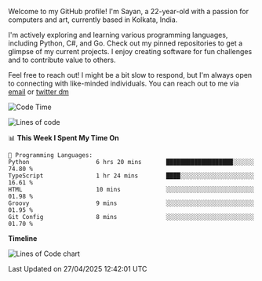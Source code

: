 Welcome to my GitHub profile! I'm Sayan, a 22-year-old with a passion for computers and art, currently based in Kolkata, India.

I'm actively exploring and learning various programming languages, including Python, C#, and Go. Check out my pinned repositories to get a glimpse of my current projects. I enjoy creating software for fun challenges and to contribute value to others.

Feel free to reach out! I might be a bit slow to respond, but I'm always open to connecting with like-minded individuals. You can reach out to me via [email](mailto:me@sayanbiswas.in) or [twitter dm](https://twitter.com/TheDankDel)

<!--START_SECTION:waka-->
![Code Time](http://img.shields.io/badge/Code%20Time-2%2C216%20hrs%2043%20mins-blue)

![Lines of code](https://img.shields.io/badge/From%20Hello%20World%20I%27ve%20Written-8.0%20million%20lines%20of%20code-blue)

📊 **This Week I Spent My Time On** 

```text
💬 Programming Languages: 
Python                   6 hrs 20 mins       ███████████████████░░░░░░   74.80 % 
TypeScript               1 hr 24 mins        ████░░░░░░░░░░░░░░░░░░░░░   16.61 % 
HTML                     10 mins             ░░░░░░░░░░░░░░░░░░░░░░░░░   01.98 % 
Groovy                   9 mins              ░░░░░░░░░░░░░░░░░░░░░░░░░   01.95 % 
Git Config               8 mins              ░░░░░░░░░░░░░░░░░░░░░░░░░   01.70 % 
```

**Timeline**

![Lines of Code chart](https://raw.githubusercontent.com/Dank-del/Dank-del/main/assets/bar_graph.png)


 Last Updated on 27/04/2025 12:42:01 UTC
<!--END_SECTION:waka-->
